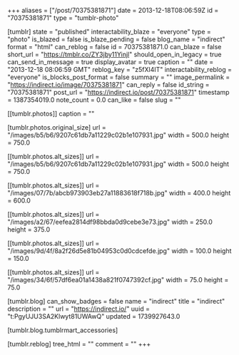 +++
aliases = ["/post/70375381871"]
date = 2013-12-18T08:06:59Z
id = "70375381871"
type = "tumblr-photo"

[tumblr]
state = "published"
interactability_blaze = "everyone"
type = "photo"
is_blazed = false
is_blaze_pending = false
blog_name = "indirect"
format = "html"
can_reblog = false
id = 70375381871.0
can_blaze = false
short_url = "https://tmblr.co/ZY3jby11Yinjl"
should_open_in_legacy = true
can_send_in_message = true
display_avatar = true
caption = ""
date = "2013-12-18 08:06:59 GMT"
reblog_key = "z5fXl4IT"
interactability_reblog = "everyone"
is_blocks_post_format = false
summary = ""
image_permalink = "https://indirect.io/image/70375381871"
can_reply = false
id_string = "70375381871"
post_url = "https://indirect.io/post/70375381871"
timestamp = 1387354019.0
note_count = 0.0
can_like = false
slug = ""

[[tumblr.photos]]
caption = ""

[tumblr.photos.original_size]
url = "/images/b5/b6/9207c61db7a11229c02b1e107931.jpg"
width = 500.0
height = 750.0

[[tumblr.photos.alt_sizes]]
url = "/images/b5/b6/9207c61db7a11229c02b1e107931.jpg"
width = 500.0
height = 750.0

[[tumblr.photos.alt_sizes]]
url = "/images/07/7b/abcb973903eb27a11883618f718b.jpg"
width = 400.0
height = 600.0

[[tumblr.photos.alt_sizes]]
url = "/images/a2/67/eefea2814df98bbda0d9cebe3e73.jpg"
width = 250.0
height = 375.0

[[tumblr.photos.alt_sizes]]
url = "/images/9d/4f/8a2f26d5e81b04953c0d0cdcefde.jpg"
width = 100.0
height = 150.0

[[tumblr.photos.alt_sizes]]
url = "/images/34/6f/57df6ea01a1438a821f0747392cf.jpg"
width = 75.0
height = 75.0

[tumblr.blog]
can_show_badges = false
name = "indirect"
title = "indirect"
description = ""
url = "https://indirect.io/"
uuid = "t:PgyUJU3SA2Klwyt81UWAwQ"
updated = 1739927643.0

[tumblr.blog.tumblrmart_accessories]

[tumblr.reblog]
tree_html = ""
comment = ""
+++
